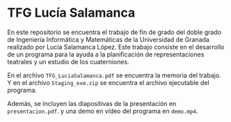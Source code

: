 # TFG Lucía Salamanca 

En este repositorio se encuentra el trabajo de fin de grado del doble grado de Ingeniería Informática y Matemáticas de la Universidad de Granada realizado por Lucía Salamanca López. Este trabajo consiste en el desarrollo de un programa para la ayuda a la planificación de representaciones teatrales y un estudio de los cuaterniones. 

En el archivo `TFG_LuciaSalamanca.pdf` se encuentra la memoria del trabajo. Y en el archivo `Staging_exe.zip` se encuentra el archivo ejecutable del programa. 

Además, se incluyen las diapositivas de la presentación en `presentacion.pdf`. y una demo en vídeo del programa en `demo.mp4`.

